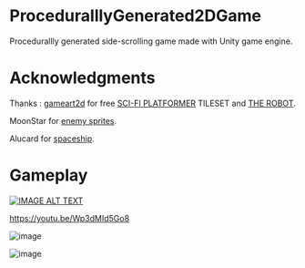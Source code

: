 # ProceduralllyGenerated2DGame
Procedurallly generated side-scrolling game made with Unity game engine.

# Acknowledgments
Thanks :
[gameart2d](https://www.gameart2d.com) for free  [SCI-FI PLATFORMER](https://www.gameart2d.com/free-sci-fi-platformer-tileset.html)  TILESET and [THE ROBOT](https://www.gameart2d.com/the-robot---free-sprites.html).

MoonStar for [enemy sprites](https://opengameart.org/content/2d-game-character-pack-slim-version).

Alucard for [spaceship](https://opengameart.org/content/spaceship-2d).

# Gameplay

[![IMAGE ALT TEXT](http://img.youtube.com/vi/Wp3dMId5Go8/0.jpg)](http://www.youtube.com/watch?v=Wp3dMId5Go8 "ROBONAUT")

https://youtu.be/Wp3dMId5Go8

![image](https://user-images.githubusercontent.com/29361692/38043232-7352d54e-32ae-11e8-8a03-430e6acb4773.png)

![image](https://user-images.githubusercontent.com/29361692/38210061-27ee6934-36ae-11e8-8dda-f9622764da5c.png)

